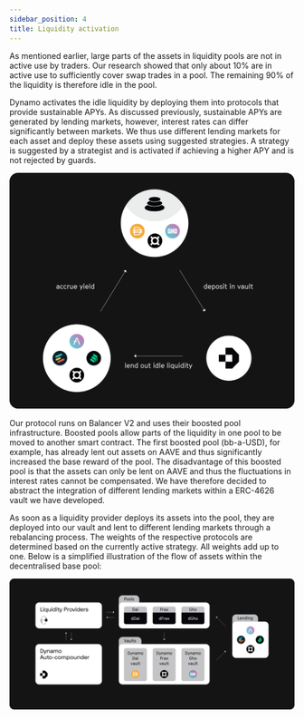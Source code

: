```yaml
---
sidebar_position: 4
title: Liquidity activation
---
```


As mentioned earlier, large parts of the assets in liquidity pools are not in active use by traders.
Our research showed that only about 10% are in active use to sufficiently cover swap trades in a pool.
The remaining 90% of the liquidity is therefore idle in the pool.

Dynamo activates the idle liquidity by deploying them into protocols that provide sustainable APYs.
As discussed previously, sustainable APYs are generated by lending markets, however, interest rates can differ significantly between markets.
We thus use different lending markets for each asset and deploy these assets using suggested strategies.
A strategy is suggested by a strategist and is activated if achieving a higher APY and is not rejected by guards.

![Dynamo solution](../assets/deck/solution.png)

Our protocol runs on Balancer V2 and uses their boosted pool infrastructure.
Boosted pools allow parts of the liquidity in one pool to be moved to another smart contract.
The first boosted pool (bb-a-USD), for example, has already lent out assets on AAVE and thus significantly increased the base reward of the pool.
The disadvantage of this boosted pool is that the assets can only be lent on AAVE and thus the fluctuations in interest rates cannot be compensated.
We have therefore decided to abstract the integration of different lending markets within a ERC-4626 vault we have developed.

As soon as a liquidity provider deploys its assets into the pool, they are deployed into our vault and lent to different lending markets through a rebalancing process. The weights of the respective protocols are determined based on the currently active strategy. All weights add up to one.
Below is a simplified illustration of the flow of assets within the decentralised base pool:

![How Dynamo works](../assets/deck/7.png)
